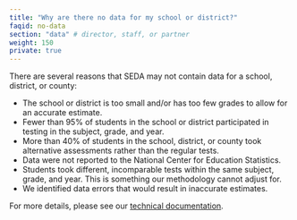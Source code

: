 ```yaml
---
title: "Why are there no data for my school or district?"
faqid: no-data
section: "data" # director, staff, or partner
weight: 150
private: true
---
```


There are several reasons that SEDA may not contain data for a school, district, or county:

- The school or district is too small and/or has too few grades to allow for an accurate estimate.
- Fewer than 95% of students in the school or district participated in testing in the subject, grade, and year.
- More than 40% of students in the school, district, or county took alternative assessments rather than the regular tests.
- Data were not reported to the National Center for Education Statistics.
- Students took different, incomparable tests within the same subject, grade, and year. This is something our methodology cannot adjust for.
- We identified data errors that would result in inaccurate estimates.

For more details, please see our <a href="https://stacks.stanford.edu/file/druid:db586ns4974/seda_documentation_4.1.pdf" target="_blank" rel="noopener noreferrer">technical documentation</a>.
